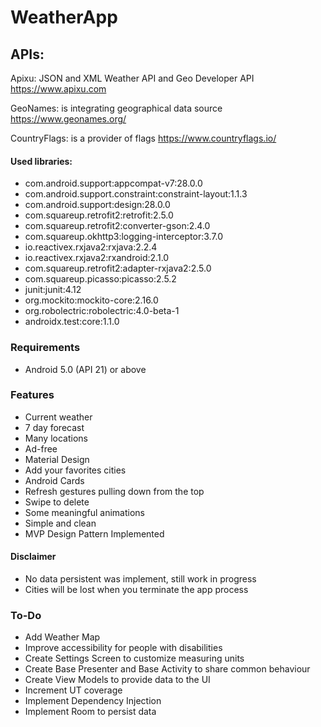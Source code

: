 # WeatherApp

## APIs:

Apixu: JSON and XML Weather API and Geo Developer API https://www.apixu.com

GeoNames: is integrating geographical data source https://www.geonames.org/

CountryFlags: is a provider of flags https://www.countryflags.io/

#### Used libraries:

* com.android.support:appcompat-v7:28.0.0
* com.android.support.constraint:constraint-layout:1.1.3
* com.android.support:design:28.0.0
* com.squareup.retrofit2:retrofit:2.5.0
* com.squareup.retrofit2:converter-gson:2.4.0
* com.squareup.okhttp3:logging-interceptor:3.7.0
* io.reactivex.rxjava2:rxjava:2.2.4
* io.reactivex.rxjava2:rxandroid:2.1.0
* com.squareup.retrofit2:adapter-rxjava2:2.5.0
* com.squareup.picasso:picasso:2.5.2
* junit:junit:4.12
* org.mockito:mockito-core:2.16.0
* org.robolectric:robolectric:4.0-beta-1
* androidx.test:core:1.1.0

### Requirements

* Android 5.0 (API 21) or above


### Features

* Current weather
* 7 day forecast
* Many locations
* Ad-free
* Material Design
* Add your favorites cities
* Android Cards
* Refresh gestures pulling down from the top
* Swipe to delete
* Some meaningful animations
* Simple and clean
* MVP Design Pattern Implemented


#### Disclaimer

* No data persistent was implement, still work in progress
* Cities will be lost when you terminate the app process

### To-Do

* Add Weather Map
* Improve accessibility for people with disabilities
* Create Settings Screen to customize measuring units
* Create Base Presenter and Base Activity to share common behaviour
* Create View Models to provide data to the UI
* Increment UT coverage
* Implement Dependency Injection
* Implement Room to persist data
